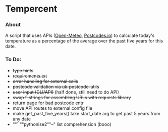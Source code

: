 # Tempercent

### About

A script that uses APIs ([Open-Meteo](https://open-meteo.com), [Postcodes.io](https://postcodes.io/)) to calculate today's temperature as a percentage of the average over the past five years for this date.

### To Do:

- ~~type hints~~
- ~~requirements.txt~~
- ~~error handling for external calls~~
- ~~postcode validation via uk-postcode-utils~~
- ~~user input (CLI/API)~~ (half done, still need to do API)
- ~~swap f-strings for assembling URLs with requests library~~
- return page for bad postcode entr
- move API routes to external config file
- make get_past_five_years() take start_date arg to get past 5 years from any date
- ""``""pythonise2""`¬`" list comprehension (booo)
